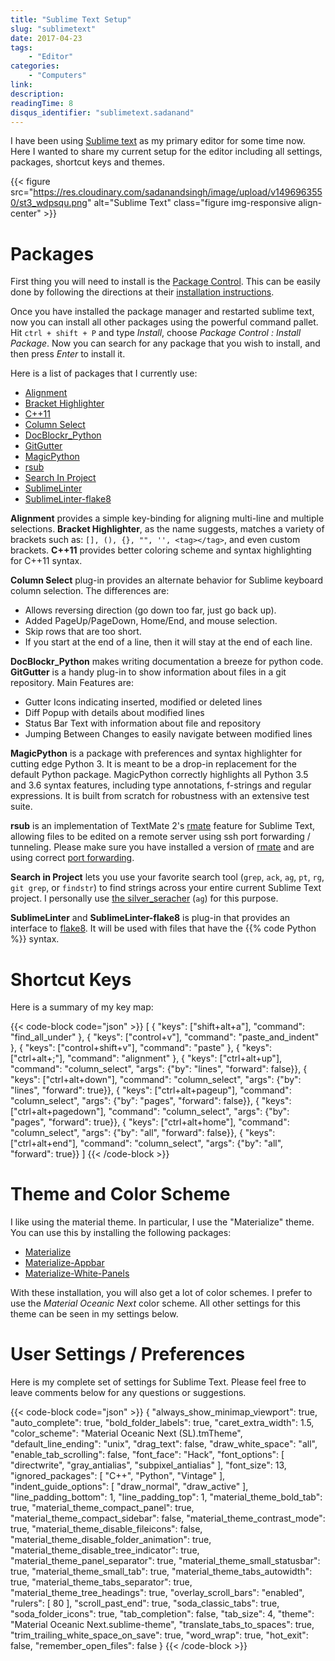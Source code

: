 ```yaml
---
title: "Sublime Text Setup"
slug: "sublimetext"
date: 2017-04-23
tags:
    - "Editor"
categories:
    - "Computers"
link:
description:
readingTime: 8
disqus_identifier: "sublimetext.sadanand"
---
```



I have been using [Sublime text](https://www.sublimetext.com/) as my
primary editor for some time now. Here I wanted to share my current
setup for the editor including all settings, packages, shortcut keys and
themes.

<!--more-->

<!--toc-->

{{< figure src="https://res.cloudinary.com/sadanandsingh/image/upload/v1496963550/st3_wdpsqu.png" alt="Sublime Text" class="figure img-responsive align-center" >}}

Packages
========

First thing you will need to install is the [Package
Control](https://packagecontrol.io). This can be easily done by
following the directions at their [installation instructions](https://packagecontrol.io/installation).

Once you have installed the package manager and restarted sublime text,
now you can install all other packages using the powerful command
pallet. Hit `ctrl + shift + P` and type *Install*, choose *Package
Control : Install Package*. Now you can search for any package that you
wish to install, and then press *Enter* to install it.

Here is a list of packages that I currently use:

-   [Alignment](https://github.com/wbond/sublime_alignment)
-   [Bracket
    Highlighter](https://github.com/facelessuser/BracketHighlighter)
-   [C++11](https://github.com/noct/sublime-cpp11)
-   [Column Select](https://github.com/ehuss/Sublime-Column-Select)
-   [DocBlockr\_Python](https://github.com/adambullmer/sublime_docblockr_python)
-   [GitGutter](https://github.com/jisaacks/GitGutter)
-   [MagicPython](https://github.com/MagicStack/MagicPython)
-   [rsub](https://github.com/henrikpersson/rsub)
-   [Search In
    Project](https://github.com/leonid-shevtsov/SearchInProject_SublimeText)
-   [SublimeLinter](https://github.com/SublimeLinter/SublimeLinter3)
-   [SublimeLinter-flake8](https://github.com/SublimeLinter/SublimeLinter-flake8)

**Alignment** provides a simple key-binding for aligning multi-line and
multiple selections. **Bracket Highlighter**, as the name suggests,
matches a variety of brackets such as: `[], (), {}, "", '', <tag></tag>`,
and even custom brackets. **C++11** provides
better coloring scheme and syntax highlighting for C++11 syntax.

**Column Select** plug-in provides an alternate behavior for Sublime
keyboard column selection. The differences are:

-   Allows reversing direction (go down too far, just go back up).
-   Added PageUp/PageDown, Home/End, and mouse selection.
-   Skip rows that are too short.
-   If you start at the end of a line, then it will stay at the end of
    each line.

**DocBlockr_Python** makes writing documentation a breeze for python
code. **GitGutter** is a handy plug-in to show information about files
in a git repository. Main Features are:

-   Gutter Icons indicating inserted, modified or deleted lines
-   Diff Popup with details about modified lines
-   Status Bar Text with information about file and repository
-   Jumping Between Changes to easily navigate between modified lines

**MagicPython** is a package with preferences and syntax highlighter for
cutting edge Python 3. It is meant to be a drop-in replacement for the
default Python package. MagicPython correctly highlights all Python 3.5
and 3.6 syntax features, including type annotations, f-strings and
regular expressions. It is built from scratch for robustness with an
extensive test suite.

**rsub** is an implementation of TextMate 2's [rmate] feature for
Sublime Text, allowing files to be edited on a remote server using ssh
port forwarding / tunneling. Please make sure you have installed a
version of [rmate] and are using
correct [port forwarding](https://atom.io/packages/remote-atom).

[rmate]: https://github.com/aurora/rmate

**Search in Project** lets you use your favorite search tool (`grep`, `ack`,
`ag`, `pt`, `rg`, `git grep`, or `findstr`) to find strings across your entire
current Sublime Text project. I personally use [the
silver_seracher](https://geoff.greer.fm/ag/) (`ag`) for this purpose.

**SublimeLinter** and **SublimeLinter-flake8** is plug-in that provides
an interface to [flake8](http://flake8.pycqa.org/en/latest/). It will be
used with files that have the {{% code Python %}} syntax.

Shortcut Keys
=============

Here is a summary of my key map:

{{< code-block code="json" >}}
[
    { "keys": ["shift+alt+a"], "command": "find_all_under" },
    { "keys": ["control+v"], "command": "paste_and_indent" },
    { "keys": ["control+shift+v"], "command": "paste" },
    { "keys": ["ctrl+alt+;"], "command": "alignment" },
    { "keys": ["ctrl+alt+up"], "command": "column_select", "args": {"by": "lines", "forward": false}},
    { "keys": ["ctrl+alt+down"], "command": "column_select", "args": {"by": "lines", "forward": true}},
    { "keys": ["ctrl+alt+pageup"], "command": "column_select", "args": {"by": "pages", "forward": false}},
    { "keys": ["ctrl+alt+pagedown"], "command": "column_select", "args": {"by": "pages", "forward": true}},
    { "keys": ["ctrl+alt+home"], "command": "column_select", "args": {"by": "all", "forward": false}},
    { "keys": ["ctrl+alt+end"], "command": "column_select", "args": {"by": "all", "forward": true}}
]
{{< /code-block >}}

Theme and Color Scheme
======================

I like using the material theme. In particular, I use the "Materialize"
theme. You can use this by installing the following packages:

-   [Materialize](https://github.com/saadq/Materialize)
-   [Materialize-Appbar](https://github.com/saadq/Materialize-Appbar)
-   [Materialize-White-Panels](https://github.com/saadq/Materialize-White-Panels)

With these installation, you will also get a lot of color schemes. I
prefer to use the *Material Oceanic Next* color scheme. All other
settings for this theme can be seen in my settings below.

User Settings / Preferences
===========================

Here is my complete set of settings for Sublime Text. Please feel free
to leave comments below for any questions or suggestions.

{{< code-block code="json" >}}
{
    "always_show_minimap_viewport": true,
    "auto_complete": true,
    "bold_folder_labels": true,
    "caret_extra_width": 1.5,
    "color_scheme": "Material Oceanic Next (SL).tmTheme",
    "default_line_ending": "unix",
    "drag_text": false,
    "draw_white_space": "all",
    "enable_tab_scrolling": false,
    "font_face": "Hack",
    "font_options":
    [
        "directwrite",
        "gray_antialias",
        "subpixel_antialias"
    ],
    "font_size": 13,
    "ignored_packages":
    [
        "C++",
        "Python",
        "Vintage"
    ],
    "indent_guide_options":
    [
        "draw_normal",
        "draw_active"
    ],
    "line_padding_bottom": 1,
    "line_padding_top": 1,
    "material_theme_bold_tab": true,
    "material_theme_compact_panel": true,
    "material_theme_compact_sidebar": false,
    "material_theme_contrast_mode": true,
    "material_theme_disable_fileicons": false,
    "material_theme_disable_folder_animation": true,
    "material_theme_disable_tree_indicator": true,
    "material_theme_panel_separator": true,
    "material_theme_small_statusbar": true,
    "material_theme_small_tab": true,
    "material_theme_tabs_autowidth": true,
    "material_theme_tabs_separator": true,
    "material_theme_tree_headings": true,
    "overlay_scroll_bars": "enabled",
    "rulers":
    [
        80
    ],
    "scroll_past_end": true,
    "soda_classic_tabs": true,
    "soda_folder_icons": true,
    "tab_completion": false,
    "tab_size": 4,
    "theme": "Material Oceanic Next.sublime-theme",
    "translate_tabs_to_spaces": true,
    "trim_trailing_white_space_on_save": true,
    "word_wrap": true,
    "hot_exit": false,
    "remember_open_files": false
}
{{< /code-block >}}
